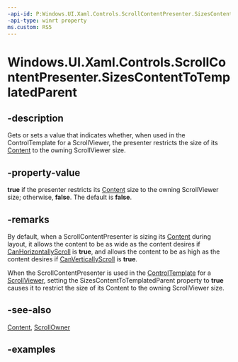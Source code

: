 ```yaml
---
-api-id: P:Windows.UI.Xaml.Controls.ScrollContentPresenter.SizesContentToTemplatedParent
-api-type: winrt property
ms.custom: RS5
---
```


<!-- Property syntax.
public bool SizesContentToTemplatedParent { get;  set; }
-->

# Windows.UI.Xaml.Controls.ScrollContentPresenter.SizesContentToTemplatedParent

## -description

Gets or sets a value that indicates whether, when used in the ControlTemplate for a ScrollViewer, the presenter restricts the size of its [Content](contentpresenter_content.md) to the owning ScrollViewer size.

## -property-value

**true** if the presenter restricts its [Content](contentpresenter_content.md) size to the owning ScrollViewer size; otherwise, **false**. The default is **false**.

## -remarks

By default, when a ScrollContentPresenter is sizing its [Content](contentpresenter_content.md) during layout, it allows the content to be as wide as the content desires if [CanHorizontallyScroll](scrollcontentpresenter_canhorizontallyscroll.md) is **true**, and allows the content to be as high as the content desires if [CanVerticallyScroll](scrollcontentpresenter_canverticallyscroll.md) is **true**.

When the ScrollContentPresenter is used in the [ControlTemplate](controltemplate.md) for a [ScrollViewer](scrollviewer.md), setting the SizesContentToTemplatedParent property to **true** causes it to restrict the size of its Content to the owning ScrollViewer size.

## -see-also

[Content](contentpresenter_content.md), [ScrollOwner](scrollcontentpresenter_scrollowner.md)

## -examples

